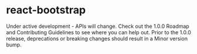 # react-bootstrap

Under active development - APIs will change. Check out the 1.0.0 Roadmap and Contributing Guidelines to see where you can help out. Prior to the 1.0.0 release, deprecations or breaking changes should result in a Minor version bump.
